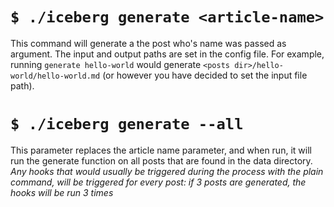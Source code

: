 # ``$ ./iceberg generate <article-name>``

This command will generate a the post who's name was passed as argument. The input and output paths are set in the config file.
For example, running ``generate hello-world`` would generate ``<posts dir>/hello-world/hello-world.md`` (or however you have decided to set the input file path).

# ``$ ./iceberg generate --all``

This parameter replaces the article name parameter, and when run, it will run the generate function on all posts that are found in the data directory.
*Any hooks that would usually be triggered during the process with the plain command, will be triggered for every post: if 3 posts are generated, the hooks will be run 3 times*